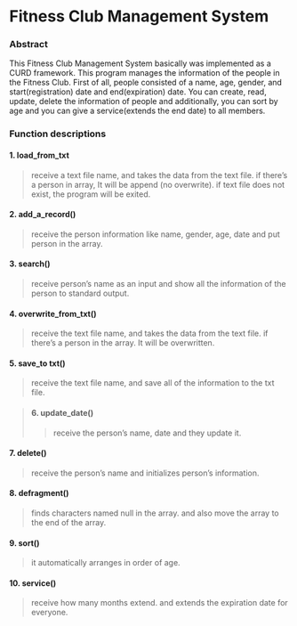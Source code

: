 # Fitness Club Management System
### Abstract
This Fitness Club Management System basically was implemented as a CURD framework. This program manages the information of the people in the Fitness Club. First of all, people consisted of a name, age, gender, and start(registration) date and end(expiration) date. You can create, read, update, delete the information of people and additionally, you can sort by age and you can give a service(extends the end date) to all members.

### Function descriptions

#### 1. load_from_txt 
>  receive a text file name, and takes the data from the text file. if there’s a person in array, It will be append (no overwrite). if text file does not exist, the program will be exited.

#### 2. add_a_record()  
> receive the person information like name, gender, age, date and put person in the array.

#### 3. search() 
> receive person’s name as an input and show all the information of the person to standard output.

#### 4. overwrite_from_txt() 
> receive the text file name, and takes the data from the text file. if there’s a person in the array. It will be overwritten.

#### 5. save_to txt() 
> receive the text file name, and save all of the information to the txt file.

> #### 6. update_date() 
>> receive the person’s name, date and they update it.

#### 7. delete() 
> receive the person’s name and initializes person’s information.

#### 8. defragment() 
> finds characters named null in the array. and also move the array to the end of the array.

#### 9. sort() 
> it automatically arranges in order of age.

#### 10. service() 
> receive how many months extend. and extends the expiration date for everyone.
